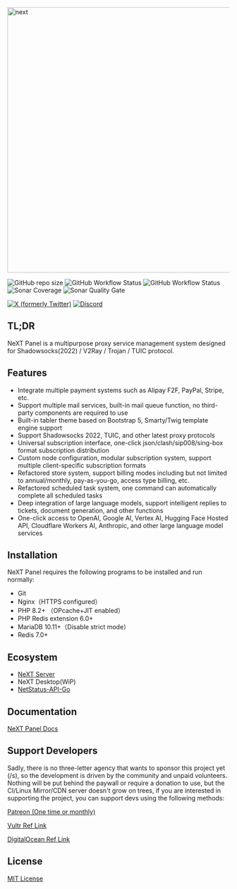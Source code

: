 <img src=".github/next_1000.png" alt="next" width="600"/>

![GitHub repo size](https://img.shields.io/github/repo-size/SSPanel-NeXT/NeXT-Panel-Dev?style=flat-square)
![GitHub Workflow Status](https://img.shields.io/github/actions/workflow/status/SSPanel-NeXT/NeXT-Panel-Dev/lint.yml?branch=dev&label=Lint&style=flat-square)
![GitHub Workflow Status](https://img.shields.io/github/actions/workflow/status/SSPanel-NeXT/NeXT-Panel-Dev/unit.yaml?branch=dev&label=Unit%20Test&style=flat-square)
![Sonar Coverage](https://img.shields.io/sonar/coverage/SSPanel-NeXT_NeXT-Panel-Dev/dev?server=https%3A%2F%2Fsonarcloud.io&style=flat-square)
![Sonar Quality Gate](https://img.shields.io/sonar/quality_gate/SSPanel-NeXT_NeXT-Panel-Dev/dev?server=https%3A%2F%2Fsonarcloud.io&style=flat-square)

[![X (formerly Twitter)](https://img.shields.io/twitter/url?url=https%3A%2F%2Ftwitter.com%2FSSPanel_NeXT)](https://twitter.com/SSPanel_NeXT)
[![Discord](https://img.shields.io/discord/1049692075085549600?color=5865F2&label=Discord&style=flat-square)](https://discord.gg/A7uFKCvf8V)

## TL;DR

NeXT Panel is a multipurpose proxy service management system designed for Shadowsocks(2022) / V2Ray / Trojan / TUIC protocol.

## Features

- Integrate multiple payment systems such as Alipay F2F, PayPal, Stripe, etc.
- Support multiple mail services, built-in mail queue function, no third-party components are required to use
- Built-in tabler theme based on Bootstrap 5, Smarty/Twig template engine support
- Support Shadowsocks 2022, TUIC, and other latest proxy protocols
- Universal subscription interface, one-click json/clash/sip008/sing-box format subscription distribution
- Custom node configuration, modular subscription system, support multiple client-specific subscription formats
- Refactored store system, support billing modes including but not limited to annual/monthly, pay-as-you-go, access type billing, etc.
- Refactored scheduled task system, one command can automatically complete all scheduled tasks
- Deep integration of large language models, support intelligent replies to tickets, document generation, and other functions
- One-click access to OpenAI, Google AI, Vertex AI, Hugging Face Hosted API, Cloudflare Workers AI, Anthropic, and other large language model services

## Installation

NeXT Panel requires the following programs to be installed and run normally:

- Git
- Nginx（HTTPS configured）
- PHP 8.2+ （OPcache+JIT enabled）
- PHP Redis extension 6.0+
- MariaDB 10.11+（Disable strict mode）
- Redis 7.0+

## Ecosystem

- [NeXT Server](https://github.com/SSPanel-NeXT/NeXT-Server)
- NeXT Desktop(WiP)
- [NetStatus-API-Go](https://github.com/SSPanel-NeXT/NetStatus-API-Go)

## Documentation

[NeXT Panel Docs](https://docs.sspanel.org)

## Support Developers

Sadly, there is no three-letter agency that wants to sponsor this project yet (/s), so the development is driven by the community and unpaid volunteers.
Nothing will be put behind the paywall or require a donation to use, but the CI/Linux Mirror/CDN server doesn't grow on trees, if you are interested in supporting the project, you can support devs using the following methods:

<a href="https://www.patreon.com/catdev">Patreon (One time or monthly)</a>

<a href="https://www.vultr.com/?ref=8941355-8H">Vultr Ref Link</a>

<a href="https://www.digitalocean.com/?refcode=50f1a3b6244c">DigitalOcean Ref Link</a>

## License

[MIT License](blob/dev/LICENSE)
